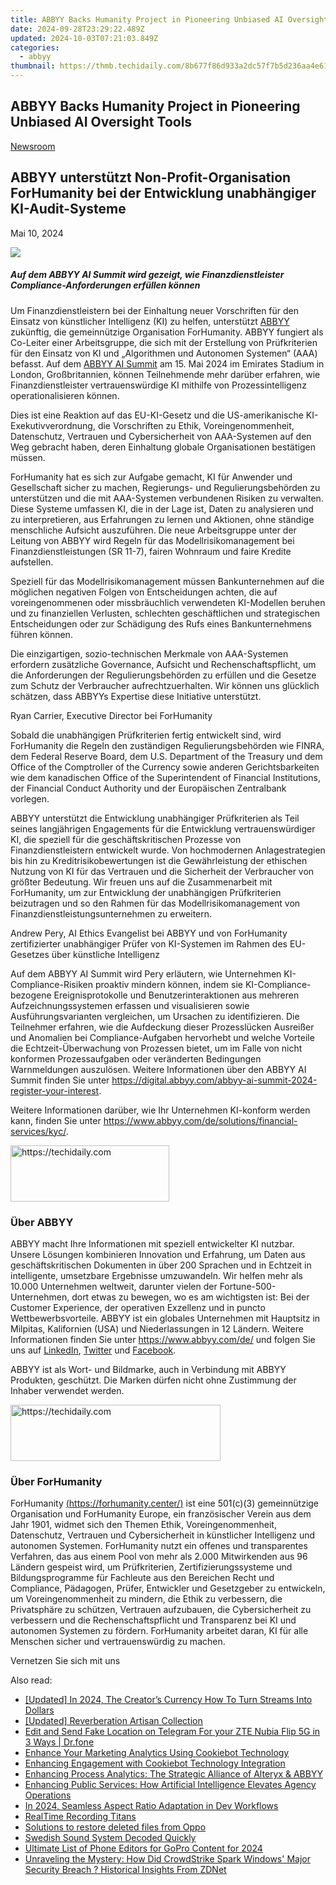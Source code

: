 ```yaml
---
title: ABBYY Backs Humanity Project in Pioneering Unbiased AI Oversight Tools
date: 2024-09-28T23:29:22.489Z
updated: 2024-10-03T07:21:03.849Z
categories:
  - abbyy
thumbnail: https://thmb.techidaily.com/8b677f86d933a2dc57f7b5d236aa4e6146da7e283f8be4d58f50e47e9bc2eba3.jpg
---
```


## ABBYY Backs Humanity Project in Pioneering Unbiased AI Oversight Tools

[Newsroom](https://tools.techidaily.com/abbyy/products/)

## ABBYY unterstützt Non-Profit-Organisation ForHumanity bei der Entwicklung unabhängiger KI-Audit-Systeme

Mai 10, 2024

![](https://content.abbyy.com/-/media/project/abbyy/abbyy/branchtemplates/shutterstock_1272462163_1296-x-729.jpg?h=729&iar=0&w=1296)

##### Auf dem ABBYY AI Summit wird gezeigt, wie Finanzdienstleister Compliance-Anforderungen erfüllen können

Um Finanzdienstleistern bei der Einhaltung neuer Vorschriften für den Einsatz von künstlicher Intelligenz (KI) zu helfen, unterstützt [ABBYY](https://abbyy.com/de) zukünftig, die gemeinnützige Organisation ForHumanity. ABBYY fungiert als Co-Leiter einer Arbeitsgruppe, die sich mit der Erstellung von Prüfkriterien für den Einsatz von KI und „Algorithmen und Autonomen Systemen“ (AAA) befasst. Auf dem [ABBYY AI Summit](https://tools.techidaily.com/abbyy/products/) am 15\. Mai 2024 im Emirates Stadium in London, Großbritannien, können Teilnehmende mehr darüber erfahren, wie Finanzdienstleister vertrauenswürdige KI mithilfe von Prozessintelligenz operationalisieren können. 

Dies ist eine Reaktion auf das EU-KI-Gesetz und die US-amerikanische KI-Exekutivverordnung, die Vorschriften zu Ethik, Voreingenommenheit, Datenschutz, Vertrauen und Cybersicherheit von AAA-Systemen auf den Weg gebracht haben, deren Einhaltung globale Organisationen bestätigen müssen. 

ForHumanity hat es sich zur Aufgabe gemacht, KI für Anwender und Gesellschaft sicher zu machen, Regierungs- und Regulierungsbehörden zu unterstützen und die mit AAA-Systemen verbundenen Risiken zu verwalten. Diese Systeme umfassen KI, die in der Lage ist, Daten zu analysieren und zu interpretieren, aus Erfahrungen zu lernen und Aktionen, ohne ständige menschliche Aufsicht auszuführen. Die neue Arbeitsgruppe unter der Leitung von ABBYY wird Regeln für das Modellrisikomanagement bei Finanzdienstleistungen (SR 11-7), fairen Wohnraum und faire Kredite aufstellen. 

Speziell für das Modellrisikomanagement müssen Bankunternehmen auf die möglichen negativen Folgen von Entscheidungen achten, die auf voreingenommenen oder missbräuchlich verwendeten KI-Modellen beruhen und zu finanziellen Verlusten, schlechten geschäftlichen und strategischen Entscheidungen oder zur Schädigung des Rufs eines Bankunternehmens führen können. 

Die einzigartigen, sozio-technischen Merkmale von AAA-Systemen erfordern zusätzliche Governance, Aufsicht und Rechenschaftspflicht, um die Anforderungen der Regulierungsbehörden zu erfüllen und die Gesetze zum Schutz der Verbraucher aufrechtzuerhalten. Wir können uns glücklich schätzen, dass ABBYYs Expertise diese Initiative unterstützt.

Ryan Carrier, Executive Director bei ForHumanity

Sobald die unabhängigen Prüfkriterien fertig entwickelt sind, wird ForHumanity die Regeln den zuständigen Regulierungsbehörden wie FINRA, dem Federal Reserve Board, dem U.S. Department of the Treasury und dem Office of the Comptroller of the Currency sowie anderen Gerichtsbarkeiten wie dem kanadischen Office of the Superintendent of Financial Institutions, der Financial Conduct Authority und der Europäischen Zentralbank vorlegen.

ABBYY unterstützt die Entwicklung unabhängiger Prüfkriterien als Teil seines langjährigen Engagements für die Entwicklung vertrauenswürdiger KI, die speziell für die geschäftskritischen Prozesse von Finanzdienstleistern entwickelt wurde. Von hochmodernen Anlagestrategien bis hin zu Kreditrisikobewertungen ist die Gewährleistung der ethischen Nutzung von KI für das Vertrauen und die Sicherheit der Verbraucher von größter Bedeutung. Wir freuen uns auf die Zusammenarbeit mit ForHumanity, um zur Entwicklung der unabhängigen Prüfkriterien beizutragen und so den Rahmen für das Modellrisikomanagement von Finanzdienstleistungsunternehmen zu erweitern.

Andrew Pery, AI Ethics Evangelist bei ABBYY und von ForHumanity zertifizierter unabhängiger Prüfer von KI-Systemen im Rahmen des EU-Gesetzes über künstliche Intelligenz

Auf dem ABBYY AI Summit wird Pery erläutern, wie Unternehmen KI-Compliance-Risiken proaktiv mindern können, indem sie KI-Compliance-bezogene Ereignisprotokolle und Benutzerinteraktionen aus mehreren Aufzeichnungssystemen erfassen und visualisieren sowie Ausführungsvarianten vergleichen, um Ursachen zu identifizieren. Die Teilnehmer erfahren, wie die Aufdeckung dieser Prozesslücken Ausreißer und Anomalien bei Compliance-Aufgaben hervorhebt und welche Vorteile die Echtzeit-Überwachung von Prozessen bietet, um im Falle von nicht konformen Prozessaufgaben oder veränderten Bedingungen Warnmeldungen auszulösen. Weitere Informationen über den ABBYY AI Summit finden Sie unter <https://digital.abbyy.com/abbyy-ai-summit-2024-register-your-interest>. 

Weitere Informationen darüber, wie Ihr Unternehmen KI-konform werden kann, finden Sie unter <https://www.abbyy.com/de/solutions/financial-services/kyc/>.

<!-- affiliate ads begin -->
<a href="https://25home.pxf.io/c/5597632/2148641/16836" target="_top" id="2148641">
  <img src="//a.impactradius-go.com/display-ad/16836-2148641" border="0" alt="https://techidaily.com" width="254" height="90"/>
</a>
<img height="0" width="0" src="https://25home.pxf.io/i/5597632/2148641/16836" style="position:absolute;visibility:hidden;" border="0" />
<!-- affiliate ads end -->

### Über ABBYY 

ABBYY macht Ihre Informationen mit speziell entwickelter KI nutzbar. Unsere Lösungen kombinieren Innovation und Erfahrung, um Daten aus geschäftskritischen Dokumenten in über 200 Sprachen und in Echtzeit in intelligente, umsetzbare Ergebnisse umzuwandeln. Wir helfen mehr als 10.000 Unternehmen weltweit, darunter vielen der Fortune-500-Unternehmen, dort etwas zu bewegen, wo es am wichtigsten ist: Bei der Customer Experience, der operativen Exzellenz und in puncto Wettbewerbsvorteile. ABBYY ist ein globales Unternehmen mit Hauptsitz in Milpitas, Kalifornien (USA) und Niederlassungen in 12 Ländern. Weitere Informationen finden Sie unter <https://www.abbyy.com/de/> und folgen Sie uns auf [LinkedIn](https://www.linkedin.com/company/abbyy), [Twitter](https://twitter.com/ABBYY%5FSoftware) und [Facebook](https://www.facebook.com/ABBYYsoft).

ABBYY ist als Wort- und Bildmarke, auch in Verbindung mit ABBYY Produkten, geschützt. Die Marken dürfen nicht ohne Zustimmung der Inhaber verwendet werden. 

<!-- affiliate ads begin -->
<a href="https://aligracehair.sjv.io/c/5597632/2135372/19272" target="_top" id="2135372">
  <img src="//a.impactradius-go.com/display-ad/19272-2135372" border="0" alt="https://techidaily.com" width="336" height="90"/>
</a>
<img height="0" width="0" src="https://aligracehair.sjv.io/i/5597632/2135372/19272" style="position:absolute;visibility:hidden;" border="0" />
<!-- affiliate ads end -->

### Über ForHumanity

ForHumanity [(https://forhumanity.center/)](https://forhumanity.center/) ist eine 501(c)(3) gemeinnützige Organisation und ForHumanity Europe, ein französischer Verein aus dem Jahr 1901, widmet sich den Themen Ethik, Voreingenommenheit, Datenschutz, Vertrauen und Cybersicherheit in künstlicher Intelligenz und autonomen Systemen. ForHumanity nutzt ein offenes und transparentes Verfahren, das aus einem Pool von mehr als 2.000 Mitwirkenden aus 96 Ländern gespeist wird, um Prüfkriterien, Zertifizierungssysteme und Bildungsprogramme für Fachleute aus den Bereichen Recht und Compliance, Pädagogen, Prüfer, Entwickler und Gesetzgeber zu entwickeln, um Voreingenommenheit zu mindern, die Ethik zu verbessern, die Privatsphäre zu schützen, Vertrauen aufzubauen, die Cybersicherheit zu verbessern und die Rechenschaftspflicht und Transparenz bei KI und autonomen Systemen zu fördern. ForHumanity arbeitet daran, KI für alle Menschen sicher und vertrauenswürdig zu machen. 

Vernetzen Sie sich mit uns

<ins class="adsbygoogle"
     style="display:block"
     data-ad-format="autorelaxed"
     data-ad-client="ca-pub-7571918770474297"
     data-ad-slot="1223367746"></ins>

<ins class="adsbygoogle"
     style="display:block"
     data-ad-client="ca-pub-7571918770474297"
     data-ad-slot="8358498916"
     data-ad-format="auto"
     data-full-width-responsive="true"></ins>

<span class="atpl-alsoreadstyle">Also read:</span>
<div><ul>
<li><a href="https://youtube-blog.techidaily.com/ed-in-2024-the-creators-currency-how-to-turn-streams-into-dollars/"><u>[Updated] In 2024, The Creator’s Currency How To Turn Streams Into Dollars</u></a></li>
<li><a href="https://extra-guidance.techidaily.com/updated-reverberation-artisan-collection/"><u>[Updated] Reverberation Artisan Collection</u></a></li>
<li><a href="https://review-topics.techidaily.com/edit-and-send-fake-location-on-telegram-for-your-zte-nubia-flip-5g-in-3-ways-drfone-by-drfone-virtual-android/"><u>Edit and Send Fake Location on Telegram For your ZTE Nubia Flip 5G in 3 Ways | Dr.fone</u></a></li>
<li><a href="https://solve-popular.techidaily.com/enhance-your-marketing-analytics-using-cookiebot-technology/"><u>Enhance Your Marketing Analytics Using Cookiebot Technology</u></a></li>
<li><a href="https://solve-popular.techidaily.com/enhancing-engagement-with-cookiebot-technology-integration/"><u>Enhancing Engagement with Cookiebot Technology Integration</u></a></li>
<li><a href="https://solve-popular.techidaily.com/enhancing-process-analytics-the-strategic-alliance-of-alteryx-and-abbyy/"><u>Enhancing Process Analytics: The Strategic Alliance of Alteryx & ABBYY</u></a></li>
<li><a href="https://solve-popular.techidaily.com/enhancing-public-services-how-artificial-intelligence-elevates-agency-operations/"><u>Enhancing Public Services: How Artificial Intelligence Elevates Agency Operations</u></a></li>
<li><a href="https://extra-support.techidaily.com/in-2024-seamless-aspect-ratio-adaptation-in-dev-workflows/"><u>In 2024, Seamless Aspect Ratio Adaptation in Dev Workflows</u></a></li>
<li><a href="https://screen-sharing-recording.techidaily.com/realtime-recording-titans/"><u>RealTime Recording Titans</u></a></li>
<li><a href="https://techidaily.com/solutions-to-restore-deleted-files-from-oppo-by-fonelab-android-recover-data/"><u>Solutions to restore deleted files from Oppo</u></a></li>
<li><a href="https://mondly-stories.techidaily.com/swedish-sound-system-decoded-quickly/"><u>Swedish Sound System Decoded Quickly</u></a></li>
<li><a href="https://some-skills.techidaily.com/ultimate-list-of-phone-editors-for-gopro-content-for-2024/"><u>Ultimate List of Phone Editors for GoPro Content for 2024</u></a></li>
<li><a href="https://tech-renaissance.techidaily.com/unraveling-the-mystery-how-did-crowdstrike-spark-windows-major-security-breach-historical-insights-from-zdnet/"><u>Unraveling the Mystery: How Did CrowdStrike Spark Windows' Major Security Breach ? Historical Insights From ZDNet</u></a></li>
</ul></div>

